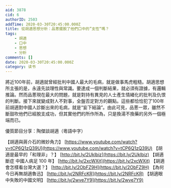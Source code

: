 ```yaml
---
aid: 3878
cid: 6
authorID: 2503
addTime: 2020-03-30T20:45:00.000Z
title: 從胡適思想分析：品蔥擺脫了他們口中的”支性“嗎？
tags:
    - 胡適
    - 口中
    - 思想
    - 分析
comments: []
date: 2020-03-30T20:45:00.000Z
category: 读书
---
```


將近100年前，胡適就曾經批判中國人最大的毛病，就是做事馬虎粗糙。胡適思想所主張的是，永遠先談理性與常識。要達成一個判斷結果，就必須有證據，有邏輯推論。然而品蔥現在最大的問題，就是對持有異見的人士產生情緒化的批判及仇恨的判斷。接下來就變成對人不對事，全盤否定對方的觀點。這些都恰恰犯了100年前胡適對中國人診斷出來的毛病，就是“妄下結論”。由此可見，品蔥一眾，雖然不斷鼓吹他們已經脫支成功，但其實他們的所作所為，只是換湯不換藥的另外一個極端而已。

優質節目分享：陶傑談胡適（粵語中字）

【胡適與蔣介石的微妙角力】 [https://www.youtube.com/watch?v=tCP6Q1zQ39U](https://www.youtube.com/watch?v=tCP6Q1zQ39U) 【胡適是最早的「和理非」？】 [http://bit.ly/2Uklbiz](https://bit.ly/2Uklbiz) 【胡適斷症 中國人病足 100 年】 [http://bit.ly/2xcWXit](https://bit.ly/2xcWXit) 【胡適會怎樣看台灣大選？】 [http://bit.ly/2ObFZ9H](https://bit.ly/2ObFZ9H) 【為何今日再無胡適魯迅】 [http://bit.ly/2NRFcKR](https://bit.ly/2NRFcKR) 【胡適眼中失敗的中國文明】 [http://bit.ly/2wve7Y9](https://bit.ly/2wve7Y9)
